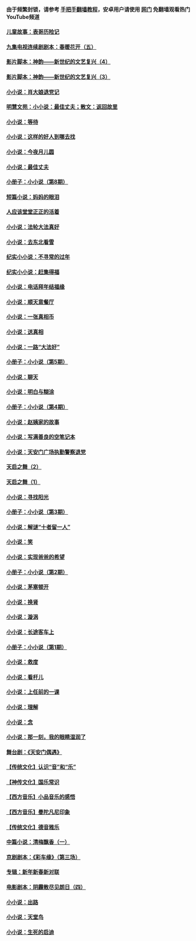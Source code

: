 #### 由于频繁封锁，请参考 [手把手翻墙教程](https://github.com/gfw-breaker/guides/wiki/)，安卓用户请使用 [网门](https://github.com/gfw-breaker/nogfw/blob/master/dl.md?t=06081301) 免翻墙观看热门YouTube频道 

#### [儿童故事：表哥历险记](../pages/328/383535.md?t=06081301) 

#### [九集电视连续剧剧本：春暖花开（五）](../pages/328/275919.md?t=06081301) 

#### [影片脚本：神韵——新世纪的文艺复兴（4）](../pages/328/266089.md?t=06081301) 

#### [影片脚本：神韵——新世纪的文艺复兴（3）](../pages/328/266087.md?t=06081301) 

#### [小小说：肖大娘退党记](../pages/328/239807.md?t=06081301) 

#### [明慧文苑：小小说：最佳丈夫；散文：返回故里](../pages/328/3439.md?t=06081301) 

#### [小小说：等待](../pages/328/223927.md?t=06081301) 

#### [小小说：这样的好人到哪去找](../pages/328/209396.md?t=06081301) 

#### [小小说：今夜月儿圆](../pages/328/193588.md?t=06081301) 

#### [小小说：最佳丈夫](../pages/328/190938.md?t=06081301) 

#### [小册子：小小说（第8期）](../pages/328/188202.md?t=06081301) 

#### [短篇小说：妈妈的眼泪](../pages/328/187712.md?t=06081301) 

#### [人应该堂堂正正的活着](../pages/328/182430.md?t=06081301) 

#### [小小说：法轮大法真好](../pages/328/174669.md?t=06081301) 

#### [小小说：去东北看雪](../pages/328/173882.md?t=06081301) 

#### [纪实小小说：不寻常的过年](../pages/328/173187.md?t=06081301) 

#### [纪实小小说：赶集得福](../pages/328/172652.md?t=06081301) 

#### [小小说：电话拜年结福缘](../pages/328/172533.md?t=06081301) 

#### [小小说：顺天意餐厅](../pages/328/170182.md?t=06081301) 

#### [小小说：一张真相币](../pages/328/169410.md?t=06081301) 

#### [小小说：送真相](../pages/328/166713.md?t=06081301) 

#### [小小说：一路“大法好”](../pages/328/162016.md?t=06081301) 

#### [小册子：小小说（第5期）](../pages/328/161131.md?t=06081301) 

#### [小小说：聊天](../pages/328/159640.md?t=06081301) 

#### [小小说：明白与糊涂](../pages/328/158101.md?t=06081301) 

#### [小册子：小小说（第4期）](../pages/328/158006.md?t=06081301) 

#### [小小说：赵姨家的故事](../pages/328/157843.md?t=06081301) 

#### [小小说：写满善良的空笔记本](../pages/328/157382.md?t=06081301) 

#### [小小说：天安门广场执勤警察退党](../pages/328/156982.md?t=06081301) 

#### [天启之舞（2）](../pages/328/153440.md?t=06081301) 

#### [天启之舞（1）](../pages/328/153439.md?t=06081301) 

#### [小小说：寻找阳光](../pages/328/153065.md?t=06081301) 

#### [小册子：小小说（第3期）](../pages/328/151715.md?t=06081301) 

#### [小小说：解谜“十者留一人”](../pages/328/148967.md?t=06081301) 

#### [小小说：笑](../pages/328/148905.md?t=06081301) 

#### [小小说：实现爸爸的希望](../pages/328/148096.md?t=06081301) 

#### [小册子：小小说（第2期）](../pages/328/147214.md?t=06081301) 

#### [小小说：茅塞顿开](../pages/328/147030.md?t=06081301) 

#### [小小说：换肾](../pages/328/146770.md?t=06081301) 

#### [小小说：漩涡](../pages/328/146683.md?t=06081301) 

#### [小小说：长途客车上](../pages/328/145076.md?t=06081301) 

#### [小册子：小小说（第1期）](../pages/328/143963.md?t=06081301) 

#### [小小说：救度](../pages/328/143927.md?t=06081301) 

#### [小小说：看杆儿](../pages/328/142137.md?t=06081301) 

#### [小小说：上任前的一课](../pages/328/140808.md?t=06081301) 

#### [小小说：理解](../pages/328/140476.md?t=06081301) 

#### [小小说：念](../pages/328/139513.md?t=06081301) 

#### [小小说：那一刻，我的眼睛湿润了](../pages/328/138476.md?t=06081301) 

#### [舞台剧：《天安门偶遇》](../pages/328/117155.md?t=06081301) 

#### [【传统文化】认识“音”和“乐”](../pages/328/108667.md?t=06081301) 

#### [【神传文化】国乐常识](../pages/328/104225.md?t=06081301) 

#### [【西方音乐】小品音乐的感悟](../pages/328/102924.md?t=06081301) 

#### [【西方音乐】曼陀凡尼印象](../pages/328/102922.md?t=06081301) 

#### [【传统文化】德音雅乐](../pages/328/102923.md?t=06081301) 

#### [中篇小说：清梅飘香（一）](../pages/328/101058.md?t=06081301) 

#### [京剧剧本：《彩车缘》（第三场）](../pages/328/96434.md?t=06081301) 

#### [专辑：新年新春新对联](../pages/328/94991.md?t=06081301) 

#### [电影剧本：阴霾散尽见朗日（四）](../pages/328/87081.md?t=06081301) 

#### [小小说：出路](../pages/328/84848.md?t=06081301) 

#### [小小说：天堂鸟](../pages/328/83084.md?t=06081301) 

#### [小小说：生死的启迪](../pages/328/70977.md?t=06081301) 


